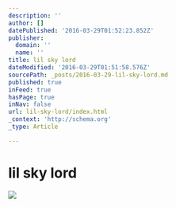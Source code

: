 ```yaml
---
description: ''
author: []
datePublished: '2016-03-29T01:52:23.852Z'
publisher:
  domain: ''
  name: ''
title: lil sky lord
dateModified: '2016-03-29T01:51:58.576Z'
sourcePath: _posts/2016-03-29-lil-sky-lord.md
published: true
inFeed: true
hasPage: true
inNav: false
url: lil-sky-lord/index.html
_context: 'http://schema.org'
_type: Article

---
```

# lil sky lord
![](https://the-grid-user-content.s3-us-west-2.amazonaws.com/46ee1577-bb56-4e3e-88f8-95711b564282.png)